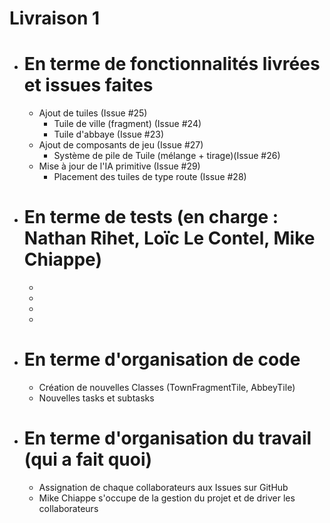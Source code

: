# Livraison 1
- # En terme de fonctionnalités livrées et issues faites
  - Ajout de tuiles (Issue #25)
    - Tuile de ville (fragment) (Issue #24)
    - Tuile d'abbaye (Issue #23)
  - Ajout de composants de jeu (Issue #27)
    - Système de pile de Tuile (mélange + tirage)(Issue #26)
  - Mise à jour de l'IA  primitive (Issue #29)
    - Placement des tuiles de type route (Issue #28)


- # En terme de tests (en charge : Nathan Rihet, Loïc Le Contel, Mike Chiappe)
  - 
  - 
  - 
  - 

- # En terme d'organisation de code
  - Création de nouvelles Classes (TownFragmentTile, AbbeyTile)
  - Nouvelles tasks et subtasks


- # En terme d'organisation du travail (qui a fait quoi)
  - Assignation de chaque collaborateurs aux Issues sur GitHub
  - Mike Chiappe s'occupe de la gestion du projet et de driver les collaborateurs